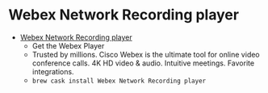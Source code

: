# Webex Network Recording player
- [Webex Network Recording player](https://www.webex.com/play-webex-recording.html)
  -  Get the Webex Player
  - Trusted by millions. Cisco Webex is the ultimate tool for online video conference calls. 4K HD video & audio. Intuitive meetings. Favorite integrations.
  - `brew cask install Webex Network Recording player`
